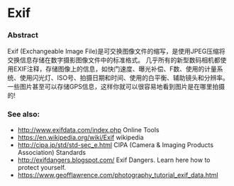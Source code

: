 

# Exif


### Abstract
Exif (Exchangeable Image File)是可交换图像文件的缩写，是使用JPEG压缩将交换信息存储在数字摄影图像文件中的标准格式。
几乎所有的新型数码相机都使用EXIF注释，存储图像上的信息，如快门速度、曝光补偿、F数、使用的计量系统、使用闪光灯、ISO号、拍摄日期和时间、使用的白平衡、辅助镜头和分辨率。
一些图片甚至可以存储GPS信息，这样你就可以很容易地看到图片是在哪里拍摄的!




### See also: 
- <http://www.exifdata.com/index.php> Online Tools
- <https://en.wikipedia.org/wiki/Exif> wikipedia
- <http://cipa.jp/std/std-sec_e.html> CIPA (Camera & Imaging Products Association) Standards
- <http://exifdangers.blogspot.com/> Exif Dangers. Learn here how to protect yourself.
- <https://www.geofflawrence.com/photography_tutorial_exif_data.html>



